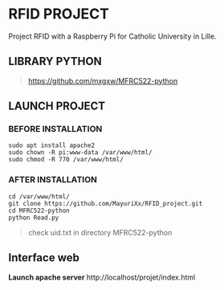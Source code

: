 # RFID PROJECT

Project RFID with a Raspberry Pi for Catholic University in Lille.

## LIBRARY PYTHON 

> https://github.com/mxgxw/MFRC522-python

## LAUNCH PROJECT

### BEFORE INSTALLATION

    sudo apt install apache2
    sudo chown -R pi:www-data /var/www/html/
    sudo chmod -R 770 /var/www/html/

### AFTER INSTALLATION

    cd /var/www/html/
    git clone https://github.com/MayuriXx/RFID_project.git 
    cd MFRC522-python
    python Read.py

> check uid.txt in directory MFRC522-python

## Interface web

**Launch apache server**
http://localhost/projet/index.html
